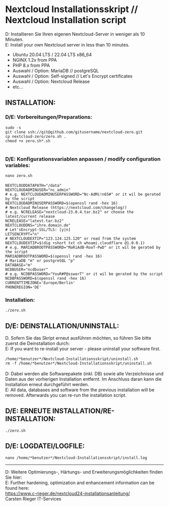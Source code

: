 # Nextcloud Installationsskript // Nextcloud Installation script
D: Installieren Sie Ihren eigenen Nextcloud-Server in weniger als 10 Minuten.<br>
E: Install your own Nextcloud server in less than 10 minutes.

* Ubuntu 20.04 LTS / 22.04 LTS x86_64
* NGINX 1.2x from PPA
* PHP 8.x from PPA
* Auswahl / Option: MariaDB // postgreSQL
* Auswahl / Option: Self-signed // Let's Encrypt certificates
* Auswahl / Option: Nextcloud Release
* etc...

<h2>INSTALLATION:</h2>
<h3>D/E: Vorbereitungen/Preparations:</h3>
<code>sudo -s</code><br>
<code>git clone ssh://git@github.com/gitusername/nextcloud-zero.git</code><br>
<code>cp nextcloud-zero/zero.sh .</code><br>
<code>chmod +x zero.sh*.sh</code><br> <br>
<h3>D/E: Konfigurationsvariablen anpassen / modify configuration variables:</h3></code>
<code>nano zero.sh</code><br> <br>
<code>NEXTCLOUDDATAPATH="/data"</code><br>
<code>NEXTCLOUDADMINUSER="nc_admin"</code><br>
<code># e.g. NEXTCLOUDADMINUSERPASSWORD="Nc-AdMi!n65#" or it wil be gerated by the script</code><br>
<code>NEXTCLOUDADMINUSERPASSWORD=$(openssl rand -hex 16)</code><br>
<code># Nextcloud Release (https://nextcloud.com/changelog/)</code><br>
<code># e.g. NCRELEASE="nextcloud-23.0.4.tar.bz2" or choose the latest/current release</code><br>
<code>NCRELEASE="latest.tar.bz2"</code><br>
<code>NEXTCLOUDDNS="ihre.domain.de"</code><br>
<code># Let'sEncrypt-SSL/TLS: [y|n]</code><br>
<code>LETSENCRYPT="n"</code><br>
<code># NEXTCLOUDEXTIP="123.124.125.120" or read from the system</code><br>
<code>NEXTCLOUDEXTIP=$(dig +short txt ch whoami.cloudflare @1.0.0.1)</code><br>
<code># e.g. MARIADBROOTPASSWORD="MaRiAdB-RooT-PwD" or it wil be gerated by the script</code><br>
<code>MARIADBROOTPASSWORD=$(openssl rand -hex 16)</code><br>
<code># MariaDB "m" or postgreSQL "p"</code><br>
<code>DATABASE="m"</code><br>
<code>NCDBUSER="ncdbuser"</code><br>
<code># e.g. NCDBPASSWORD="YouR#P@ssworT" or it wil be gerated by the script</code><br>
<code>NCDBPASSWORD=$(openssl rand -hex 16)</code><br>
<code>CURRENTTIMEZONE='Europe/Berlin'</code><br>
<code>PHONEREGION='DE'</code><br>
<h3>Installation:</h3>
<code>./zero.sh</code>
<h2>D/E: DEINSTALLATION/UNINSTALL:</h2>
D. Sofern Sie das Skript erneut ausführen möchten, so führen Sie bitte zuerst die Deinstallation durch:<br>
E: If you want to re-install your server - please uninstall your software first.<br> <br>
<code>/home/*benutzer*/Nextcloud-Installationsskript/uninstall.sh</code><br>
<code>rm -f /home/*benutzer*/Nextcloud-Installationsskript/uninstall.sh</code><br> <br>
D: Dabei werden alle Softwarepakete (inkl. DB) sowie alle Verzeichnisse und Daten aus der vorherigen Installation entfernt. Im Anschluss daran kann die Installation erneut durchgeführt werden.<br>
E: All data, databases and software from the previous installation will be removed. Afterwards you can re-run the installation script.<br>
<h2>D/E: ERNEUTE INSTALLATION/RE-INSTALLATION:</h2>
<code>./zero.sh</code><br>
<h2>D/E: LOGDATEI/LOGFILE:</h2>
<code>nano /home/*benutzer*/Nextcloud-Installationsskript/install.log</code><br>

-----------------------------------------------------------------------------------

D: Weitere Optimierungs-, Härtungs- und Erweiterungsmöglichkeiten finden Sie hier:<br>
E: Further hardening, optimization and enhancement information can be found here:<br>
https://www.c-rieger.de/nextcloud24-installationsanleitung/<br>
Carsten Rieger IT-Services
